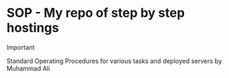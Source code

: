# SOP - My repo of step by step hostings

> [!IMPORTANT]  
> Standard Operating Procedures for various tasks and deployed servers by Muhammad Ali

<!-- toc -->



<!-- tocstop -->


